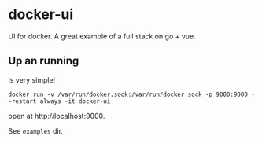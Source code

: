 # docker-ui

UI for docker. A great example of a full stack on go + vue.
 
## Up an running

Is very simple! 

```
docker run -v /var/run/docker.sock:/var/run/docker.sock -p 9000:9000 --restart always -it docker-ui
```

open at http://localhost:9000.

See `examples` dir.

